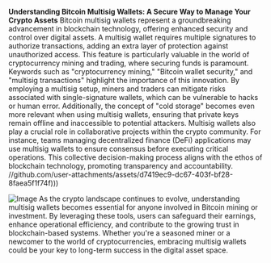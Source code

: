 **Understanding Bitcoin Multisig Wallets: A Secure Way to Manage Your Crypto Assets**
Bitcoin multisig wallets represent a groundbreaking advancement in blockchain technology, offering enhanced security and control over digital assets. A multisig wallet requires multiple signatures to authorize transactions, adding an extra layer of protection against unauthorized access. This feature is particularly valuable in the world of cryptocurrency mining and trading, where securing funds is paramount.
Keywords such as "cryptocurrency mining," "Bitcoin wallet security," and "multisig transactions" highlight the importance of this innovation. By employing a multisig setup, miners and traders can mitigate risks associated with single-signature wallets, which can be vulnerable to hacks or human error. Additionally, the concept of "cold storage" becomes even more relevant when using multisig wallets, ensuring that private keys remain offline and inaccessible to potential attackers.
Multisig wallets also play a crucial role in collaborative projects within the crypto community. For instance, teams managing decentralized finance (DeFi) applications may use multisig wallets to ensure consensus before executing critical operations. This collective decision-making process aligns with the ethos of blockchain technology, promoting transparency and accountability.
 //github.com/user-attachments/assets/d7419ec9-dc67-403f-bf28-8faea5f1f74f)))

![Image](https://github.com/user-attachments/assets/d7419ec9-dc67-403f-bf28-8faea5f1f74f)
As the crypto landscape continues to evolve, understanding multisig wallets becomes essential for anyone involved in Bitcoin mining or investment. By leveraging these tools, users can safeguard their earnings, enhance operational efficiency, and contribute to the growing trust in blockchain-based systems. Whether you're a seasoned miner or a newcomer to the world of cryptocurrencies, embracing multisig wallets could be your key to long-term success in the digital asset space.
